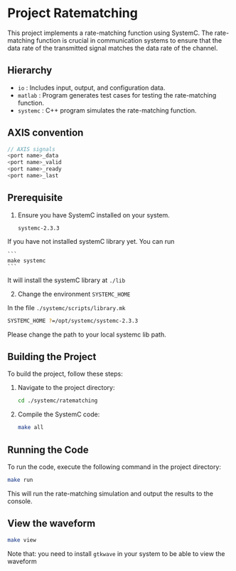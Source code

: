 
# Project Ratematching

This project implements a rate-matching function using SystemC. The rate-matching function is crucial in communication systems to ensure that the data rate of the transmitted signal matches the data rate of the channel.

## Hierarchy

+ `io` : Includes input, output, and configuration data.
+ `matlab` : Program generates test cases for testing the rate-matching function.
+ `systemc` : C++ program simulates the rate-matching function.


## AXIS convention

```cpp
// AXIS signals
<port name>_data
<port name>_valid
<port name>_ready
<port name>_last
```

## Prerequisite

1. Ensure you have SystemC installed on your system.
    ```
    systemc-2.3.3
    ```

If you have not installed systemC library yet. You can run

    ```
    make systemc
    ```

It will install the systemC library at `./lib`

2. Change the environment `SYSTEMC_HOME` 

In the file `./systemc/scripts/library.mk` 

```sh
SYSTEMC_HOME ?=/opt/systemc/systemc-2.3.3
```

Please change the path to your local systemc lib path.

## Building the Project

To build the project, follow these steps:

1. Navigate to the project directory:
    ```sh
    cd ./systemc/ratematching
    ```

2. Compile the SystemC code:
    ```sh
    make all
    ```

## Running the Code

To run the code, execute the following command in the project directory:
```sh
make run
```
This will run the rate-matching simulation and output the results to the console.

## View the waveform

```sh
make view
```

Note that: you need to install `gtkwave` in your system to be able to view the waveform
